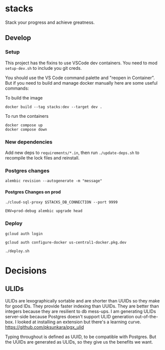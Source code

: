 # stacks
Stack your progress and achieve greatness.

## Develop

### Setup
This project has the fixins to use VSCode dev containers.
You need to mod `setup-dev.sh` to include you git creds.

You should use the VS Code command palette and "reopen in Container".
But if you need to build and manage docker manually here are some useful commands:

To build the image
```
docker build --tag stacks:dev --target dev .
```

To run the containers
```
docker compose up
docker compose down
```


### New dependencies
Add new deps to `requirements/*.in`, then run `./update-deps.sh` to recompile the lock files and reinstall.

### Postgres changes
```alembic revision --autogenerate -m "message"```

#### Postgres Changes on prod
```./cloud-sql-proxy $STACKS_DB_CONNECTION --port 9999```

```ENV=prod-debug alembic upgrade head```

### Deploy
```
gcloud auth login

gcloud auth configure-docker us-central1-docker.pkg.dev

./deploy.sh
```

# Decisions

## ULIDs
ULIDs are lexographically sortable and are shorter than UUIDs so they make for good IDs. They provide faster indexing than UUIDs. They are better than integers because they are resilient to db mess-ups.
I am generating ULIDs server-side because Postgres doesn't support ULID generation out-of-the-box. I looked at installing an extension but there's a learning curve. https://github.com/pksunkara/pgx_ulid

Typing throughout is defined as UUID, to be compatible with Postgres. But the UUIDs are generated as ULIDs, so they give us the benefits we want.
